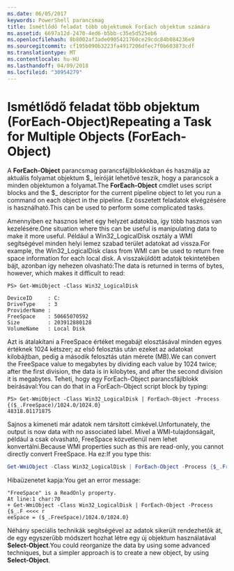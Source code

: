 ```yaml
---
ms.date: 06/05/2017
keywords: PowerShell parancsmag
title: Ismétlődő feladat több objektumok ForEach objektum számára
ms.assetid: 6697a12d-2470-4ed6-b5bb-c35e5d525eb6
ms.openlocfilehash: 8b8002af3ade0905421760ce29cdc84b084236e9
ms.sourcegitcommit: cf195b090b3223fa4917206dfec7f0b603873cdf
ms.translationtype: MT
ms.contentlocale: hu-HU
ms.lasthandoff: 04/09/2018
ms.locfileid: "30954279"
---
```

# <a name="repeating-a-task-for-multiple-objects-foreach-object"></a><span data-ttu-id="a6ffc-103">Ismétlődő feladat több objektum (ForEach-Object)</span><span class="sxs-lookup"><span data-stu-id="a6ffc-103">Repeating a Task for Multiple Objects (ForEach-Object)</span></span>

<span data-ttu-id="a6ffc-104">A **ForEach-Object** parancsmag parancsfájlblokkokban és használja az aktuális folyamat objektum $_ leíróját lehetővé teszik, hogy a parancsok a minden objektumon a folyamat.</span><span class="sxs-lookup"><span data-stu-id="a6ffc-104">The **ForEach-Object** cmdlet uses script blocks and the $_ descriptor for the current pipeline object to let you run a command on each object in the pipeline.</span></span> <span data-ttu-id="a6ffc-105">Ez összetett feladatok elvégzésére is használható.</span><span class="sxs-lookup"><span data-stu-id="a6ffc-105">This can be used to perform some complicated tasks.</span></span>

<span data-ttu-id="a6ffc-106">Amennyiben ez hasznos lehet egy helyzet adatokba, így több hasznos van kezelésére.</span><span class="sxs-lookup"><span data-stu-id="a6ffc-106">One situation where this can be useful is manipulating data to make it more useful.</span></span> <span data-ttu-id="a6ffc-107">Például a Win32_LogicalDisk osztály a WMI segítségével minden helyi lemez szabad terület adatokat ad vissza.</span><span class="sxs-lookup"><span data-stu-id="a6ffc-107">For example, the Win32_LogicalDisk class from WMI can be used to return free space information for each local disk.</span></span> <span data-ttu-id="a6ffc-108">A visszaküldött adatok tekintetében bájt, azonban így nehezen olvasható:</span><span class="sxs-lookup"><span data-stu-id="a6ffc-108">The data is returned in terms of bytes, however, which makes it difficult to read:</span></span>

```
PS> Get-WmiObject -Class Win32_LogicalDisk

DeviceID     : C:
DriveType    : 3
ProviderName :
FreeSpace    : 50665070592
Size         : 203912880128
VolumeName   : Local Disk
```

<span data-ttu-id="a6ffc-109">Azt is átalakítani a FreeSpace értéket megabájt elosztásával minden egyes értéknek 1024 kétszer; az első felosztás után ezeket az adatokat kilobájtban, pedig a második felosztás után mérete (MB).</span><span class="sxs-lookup"><span data-stu-id="a6ffc-109">We can convert the FreeSpace value to megabytes by dividing each value by 1024 twice; after the first division, the data is in kilobytes, and after the second division it is megabytes.</span></span> <span data-ttu-id="a6ffc-110">Teheti, hogy egy ForEach-Object parancsfájlblokk beírásával:</span><span class="sxs-lookup"><span data-stu-id="a6ffc-110">You can do that in a ForEach-Object script block by typing:</span></span>

```
PS> Get-WmiObject -Class Win32_LogicalDisk | ForEach-Object -Process {($_.FreeSpace)/1024.0/1024.0}
48318.01171875
```

<span data-ttu-id="a6ffc-111">Sajnos a kimeneti már adatok nem társított címkével.</span><span class="sxs-lookup"><span data-stu-id="a6ffc-111">Unfortunately, the output is now data with no associated label.</span></span> <span data-ttu-id="a6ffc-112">Mivel a WMI-tulajdonságait, például a csak olvasható, FreeSpace közvetlenül nem lehet konvertálni.</span><span class="sxs-lookup"><span data-stu-id="a6ffc-112">Because WMI properties such as this are read-only, you cannot directly convert FreeSpace.</span></span> <span data-ttu-id="a6ffc-113">Ha ez:</span><span class="sxs-lookup"><span data-stu-id="a6ffc-113">If you type this:</span></span>

```powershell
Get-WmiObject -Class Win32_LogicalDisk | ForEach-Object -Process {$_.FreeSpace = ($_.FreeSpace)/1024.0/1024.0}
```

<span data-ttu-id="a6ffc-114">Hibaüzenetet kapja:</span><span class="sxs-lookup"><span data-stu-id="a6ffc-114">You get an error message:</span></span>

```output
"FreeSpace" is a ReadOnly property.
At line:1 char:70
+ Get-WmiObject -Class Win32_LogicalDisk | ForEach-Object -Process {$_.F <<<< r
eeSpace = ($_.FreeSpace)/1024.0/1024.0}
```

<span data-ttu-id="a6ffc-115">Néhány speciális technikák segítségével az adatok sikerült rendezhetők át, de egy egyszerűbb módszert hozhat létre egy új objektum használatával **Select-Object**.</span><span class="sxs-lookup"><span data-stu-id="a6ffc-115">You could reorganize the data by using some advanced techniques, but a simpler approach is to create a new object, by using **Select-Object**.</span></span>